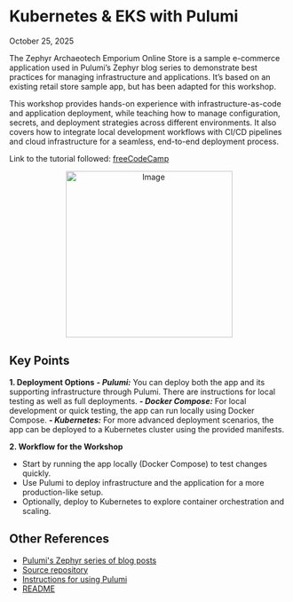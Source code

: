 # Kubernetes & EKS with Pulumi
October 25, 2025

The Zephyr Archaeotech Emporium Online Store is a sample e-commerce application used in Pulumi’s Zephyr blog series to demonstrate best practices for managing infrastructure and applications. It’s based on an existing retail store sample app, but has been adapted for this workshop.

This workshop provides hands-on experience with infrastructure-as-code and application deployment, while teaching how to manage configuration, secrets, and deployment strategies across different environments. It also covers how to integrate local development workflows with CI/CD pipelines and cloud infrastructure for a seamless, end-to-end deployment process.

Link to the tutorial followed: [freeCodeCamp](https://www.youtube.com/watch?v=hK8wf18SasY&t=767s)

<p align="center">
  <img width="300" height="300" alt="Image" src="https://github.com/user-attachments/assets/ddcc3698-1f88-4893-ad6a-8187783e07a0" />
</p>

## Key Points

**1. Deployment Options**
***- Pulumi:*** You can deploy both the app and its supporting infrastructure through Pulumi. There are instructions for local testing as well as full deployments.
***- Docker Compose:*** For local development or quick testing, the app can run locally using Docker Compose.
***- Kubernetes:*** For more advanced deployment scenarios, the app can be deployed to a Kubernetes cluster using the provided manifests.

**2. Workflow for the Workshop**
- Start by running the app locally (Docker Compose) to test changes quickly.
- Use Pulumi to deploy infrastructure and the application for a more production-like setup.
- Optionally, deploy to Kubernetes to explore container orchestration and scaling.

## Other References

- [Pulumi's Zephyr series of blog posts](https://www.pulumi.com/blog/tag/zephyr/)
- [Source repository](https://github.com/aws-containers/retail-store-sample-app)
- [Instructions for using Pulumi](infra/README.md)
- [README](develop/pulumi/README.md)
